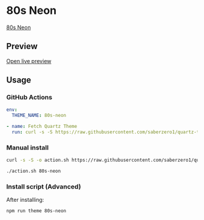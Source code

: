 # 80s Neon

[80s Neon](#)

## Preview

[Open live preview](https://quartz-themes.github.io/80s-neon/)

## Usage

### GitHub Actions

```yaml
env:
  THEME_NAME: 80s-neon
```

```yaml
- name: Fetch Quartz Theme
  run: curl -s -S https://raw.githubusercontent.com/saberzero1/quartz-themes/master/action.sh | bash -s -- $THEME_NAME
```

### Manual install

```bash
curl -s -S -o action.sh https://raw.githubusercontent.com/saberzero1/quartz-themes/master/action.sh

./action.sh 80s-neon
```

### Install script (Advanced)

After installing:

```bash
npm run theme 80s-neon
```

